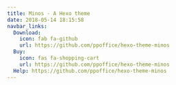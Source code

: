 ```yaml
---
title: Minos - A Hexo theme
date: 2018-05-14 18:15:58
navbar_links:
  Download:
    icon: fab fa-github
    url: https://github.com/ppoffice/hexo-theme-minos
  Buy:
    icon: fas fa-shopping-cart
    url: https://github.com/ppoffice/hexo-theme-minos
  Help: https://github.com/ppoffice/hexo-theme-minos
---
```

